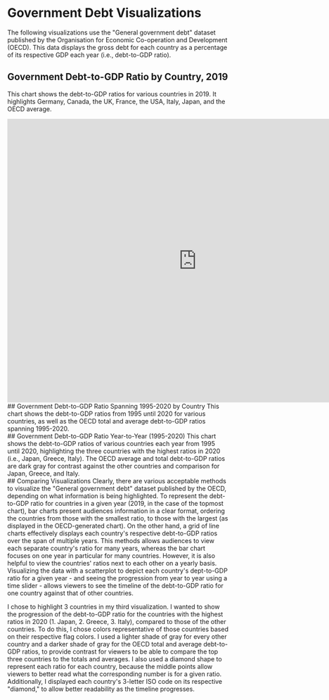 # Government Debt Visualizations
The following visualizations use the "General government debt" dataset published by the Organisation for Economic Co-operation and Development (OECD). This data displays the gross debt for each country as a percentage of its respective GDP each year (i.e., debt-to-GDP ratio).
## Government Debt-to-GDP Ratio by Country, 2019
This chart shows the debt-to-GDP ratios for various countries in 2019. It highlights Germany, Canada, the UK, France, the USA, Italy, Japan, and the OECD average.
<iframe src="https://data.oecd.org/chart/6vml" width="860" height="645" style="border: 0" mozallowfullscreen="true" webkitallowfullscreen="true" allowfullscreen="true"><a href="https://data.oecd.org/chart/6vml" target="_blank">OECD Chart: General government debt, Total, % of GDP, Annual, 2019</a></iframe>
## Government Debt-to-GDP Ratio Spanning 1995-2020 by Country
This chart shows the debt-to-GDP ratios from 1995 until 2020 for various countries, as well as the OECD total and average debt-to-GDP ratios spanning 1995-2020.
<div class="flourish-embed flourish-chart" data-src="visualisation/7691689"><script src="https://public.flourish.studio/resources/embed.js"></script></div>
## Government Debt-to-GDP Ratio Year-to-Year (1995-2020)
This chart shows the debt-to-GDP ratios of various countries each year from 1995 until 2020, highlighting the three countries with the highest ratios in 2020 (i.e., Japan, Greece, Italy). The OECD average and total debt-to-GDP ratios are dark gray for contrast against the other countries and comparison for Japan, Greece, and Italy.
<div class="flourish-embed flourish-scatter" data-src="visualisation/7692095"><script src="https://public.flourish.studio/resources/embed.js"></script></div>
## Comparing Visualizations
Clearly, there are various acceptable methods to visualize the "General government debt" dataset published by the OECD, depending on what information is being highlighted. To represent the debt-to-GDP ratio for countries in a given year (2019, in the case of the topmost chart), bar charts present audiences information in a clear format, ordering the countries from those with the smallest ratio, to those with the largest (as displayed in the OECD-generated chart). On the other hand, a grid of line charts effectively displays each country's respective debt-to-GDP ratios over the span of multiple years. This methods allows audiences to view each separate country's ratio for many years, whereas the bar chart focuses on one year in particular for many countries. However, it is also helpful to view the countries' ratios next to each other on a yearly basis. Visualizing the data with a scatterplot to depict each country's dept-to-GDP ratio for a given year - and seeing the progression from year to year using a time slider - allows viewers to see the timeline of the debt-to-GDP ratio for one country against that of other countries.

I chose to highlight 3 countries in my third visualization. I wanted to show the progression of the debt-to-GDP ratio for the countries with the highest ratios in 2020 (1. Japan, 2. Greece, 3. Italy), compared to those of the other countries. To do this, I chose colors representative of those countries based on their respective flag colors. I used a lighter shade of gray for every other country and a darker shade of gray for the OECD total and average debt-to-GDP ratios, to provide contrast for viewers to be able to compare the top three countries to the totals and averages. I also used a diamond shape to represent each ratio for each country, because the middle points allow viewers to better read what the corresponding number is for a given ratio. Additionally, I displayed each country's 3-letter ISO code on its respective "diamond," to allow better readability as the timeline progresses.
